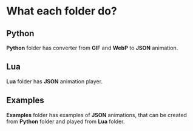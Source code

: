 # What each folder do?

## Python

**Python** folder has converter from **GIF** and **WebP** to **JSON** animation.

## Lua

**Lua** folder has **JSON** animation player.

## Examples

**Examples** folder has examples of **JSON** animations, that can be created from **Python** folder and played from **Lua** folder.